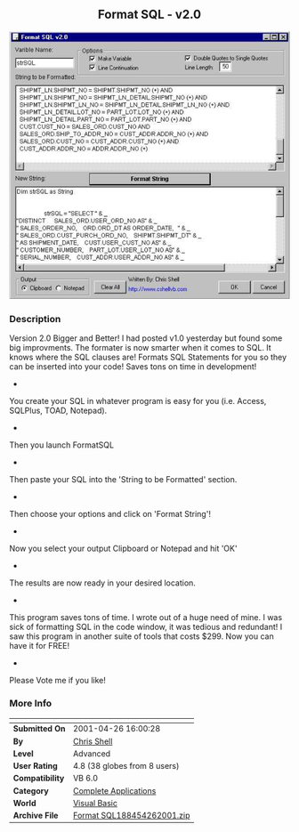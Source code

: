 ﻿<div align="center">

## Format SQL \- v2\.0

<img src="PIC2001426168138865.jpg">
</div>

### Description

Version 2.0 Bigger and Better! I had posted v1.0 yesterday but found some big improvments. The formater is now smarter when it comes to SQL. It knows where the SQL clauses are! Formats SQL Statements for you so they can be inserted into your code! Saves tons on time in development!

-

You create your SQL in whatever program is easy for you (i.e. Access, SQLPlus, TOAD, Notepad).

-

Then you launch FormatSQL

-

Then paste your SQL into the 'String to be Formatted' section.

-

Then choose your options and click on 'Format String'!

-

Now you select your output Clipboard or Notepad and hit 'OK'

-

The results are now ready in your desired location.

-

This program saves tons of time. I wrote out of a huge need of mine. I was sick of formatting SQL in the code window, it was tedious and redundant! I saw this program in another suite of tools that costs $299. Now you can have it for FREE!

-

Please Vote me if you like!
 
### More Info
 


<span>             |<span>
---                |---
**Submitted On**   |2001-04-26 16:00:28
**By**             |[Chris Shell](https://github.com/Planet-Source-Code/PSCIndex/blob/master/ByAuthor/chris-shell.md)
**Level**          |Advanced
**User Rating**    |4.8 (38 globes from 8 users)
**Compatibility**  |VB 6\.0
**Category**       |[Complete Applications](https://github.com/Planet-Source-Code/PSCIndex/blob/master/ByCategory/complete-applications__1-27.md)
**World**          |[Visual Basic](https://github.com/Planet-Source-Code/PSCIndex/blob/master/ByWorld/visual-basic.md)
**Archive File**   |[Format SQL188454262001\.zip](https://github.com/Planet-Source-Code/chris-shell-format-sql-v2-0__1-22718/archive/master.zip)








